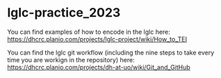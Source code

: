 # lglc-practice_2023

You can find examples of how to encode in the lglc here: https://dhcrc.planio.com/projects/lglc-project/wiki/How_to_TEI

You can find the lglc git workflow (including the nine steps to take every time you are workign in the repository) here: https://dhcrc.planio.com/projects/dh-at-uo/wiki/Git_and_GitHub